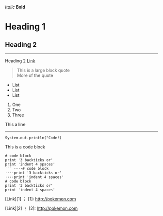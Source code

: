 
*Italic*
**Bold**
# Heading 1


## Heading 2	
---------	
Heading 2
[Link](http://pokemon.com)

> This is a large block quote	
> More of the quote

* List
* List
* List

1. One
2. Two
3. Three


This a line

---	


`System.out.println("Code!)` 

This is a code block

```
# code block
print '3 backticks or'
print 'indent 4 spaces'
```	····# code block
····print '3 backticks or'
····print 'indent 4 spaces'	
# code block
print '3 backticks or'
print 'indent 4 spaces'
```

[Link][1]
⋮
[1]: http://pokemon.com

[Link][2]
⋮
[2]: http://pokemon.com
